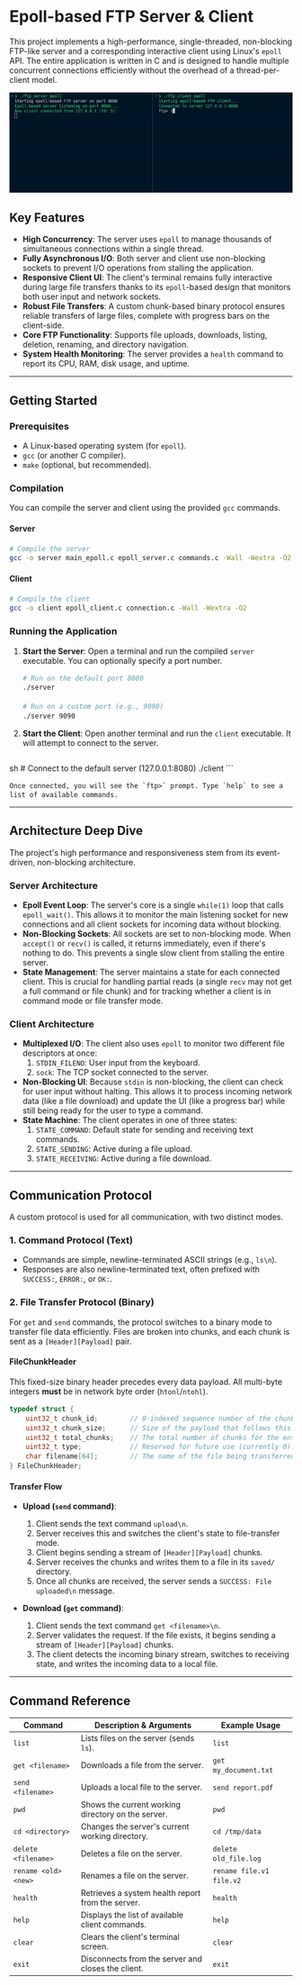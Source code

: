 
# Epoll-based FTP Server & Client

This project implements a high-performance, single-threaded, non-blocking FTP-like server and a corresponding interactive client using Linux's `epoll` API. The entire application is written in C and is designed to handle multiple concurrent connections efficiently without the overhead of a thread-per-client model.


![Terminal Demo](https://raw.githubusercontent.com/Hajorda/ftpServerInC/refs/heads/main/server/saved/terminal.gif)

## Key Features

-   **High Concurrency**: The server uses `epoll` to manage thousands of simultaneous connections within a single thread.
-   **Fully Asynchronous I/O**: Both server and client use non-blocking sockets to prevent I/O operations from stalling the application.
-   **Responsive Client UI**: The client's terminal remains fully interactive during large file transfers thanks to its `epoll`-based design that monitors both user input and network sockets.
-   **Robust File Transfers**: A custom chunk-based binary protocol ensures reliable transfers of large files, complete with progress bars on the client-side.
-   **Core FTP Functionality**: Supports file uploads, downloads, listing, deletion, renaming, and directory navigation.
-   **System Health Monitoring**: The server provides a `health` command to report its CPU, RAM, disk usage, and uptime.

---

## Getting Started

### Prerequisites

-   A Linux-based operating system (for `epoll`).
-   `gcc` (or another C compiler).
-   `make` (optional, but recommended).

### Compilation

You can compile the server and client using the provided `gcc` commands.

#### Server

```sh
# Compile the server
gcc -o server main_epoll.c epoll_server.c commands.c -Wall -Wextra -O2
```

#### Client

```sh
# Compile the client
gcc -o client epoll_client.c connection.c -Wall -Wextra -O2
```

### Running the Application

1.  **Start the Server**:
    Open a terminal and run the compiled `server` executable. You can optionally specify a port number.

    ```sh
    # Run on the default port 8080
    ./server

    # Run on a custom port (e.g., 9090)
    ./server 9090
    ```

2.  **Start the Client**:
    Open another terminal and run the `client` executable. It will attempt to connect to the server.

    ```sh
sh
    # Connect to the default server (127.0.0.1:8080)
    ./client
    ```

    Once connected, you will see the `ftp>` prompt. Type `help` to see a list of available commands.

---

## Architecture Deep Dive

The project's high performance and responsiveness stem from its event-driven, non-blocking architecture.

### Server Architecture

-   **Epoll Event Loop**: The server's core is a single `while(1)` loop that calls `epoll_wait()`. This allows it to monitor the main listening socket for new connections and all client sockets for incoming data without blocking.
-   **Non-Blocking Sockets**: All sockets are set to non-blocking mode. When `accept()` or `recv()` is called, it returns immediately, even if there's nothing to do. This prevents a single slow client from stalling the entire server.
-   **State Management**: The server maintains a state for each connected client. This is crucial for handling partial reads (a single `recv` may not get a full command or file chunk) and for tracking whether a client is in command mode or file transfer mode.

### Client Architecture

-   **Multiplexed I/O**: The client also uses `epoll` to monitor two different file descriptors at once:
    1.  `STDIN_FILENO`: User input from the keyboard.
    2.  `sock`: The TCP socket connected to the server.
-   **Non-Blocking UI**: Because `stdin` is non-blocking, the client can check for user input without halting. This allows it to process incoming network data (like a file download) and update the UI (like a progress bar) while still being ready for the user to type a command.
-   **State Machine**: The client operates in one of three states:
    1.  `STATE_COMMAND`: Default state for sending and receiving text commands.
    2.  `STATE_SENDING`: Active during a file upload.
    3.  `STATE_RECEIVING`: Active during a file download.

---

## Communication Protocol

A custom protocol is used for all communication, with two distinct modes.

### 1. Command Protocol (Text)

-   Commands are simple, newline-terminated ASCII strings (e.g., `ls\n`).
-   Responses are also newline-terminated text, often prefixed with `SUCCESS:`, `ERROR:`, or `OK:`.

### 2. File Transfer Protocol (Binary)

For `get` and `send` commands, the protocol switches to a binary mode to transfer file data efficiently. Files are broken into chunks, and each chunk is sent as a `[Header][Payload]` pair.

#### FileChunkHeader

This fixed-size binary header precedes every data payload. All multi-byte integers **must** be in network byte order (`htonl`/`ntohl`).

```c
typedef struct {
    uint32_t chunk_id;        // 0-indexed sequence number of the chunk.
    uint32_t chunk_size;      // Size of the payload that follows this header.
    uint32_t total_chunks;    // The total number of chunks for the entire file.
    uint32_t type;            // Reserved for future use (currently 0).
    char filename[64];        // The name of the file being transferred.
} FileChunkHeader;
```

#### Transfer Flow

-   **Upload (`send` command)**:
    1.  Client sends the text command `upload\n`.
    2.  Server receives this and switches the client's state to file-transfer mode.
    3.  Client begins sending a stream of `[Header][Payload]` chunks.
    4.  Server receives the chunks and writes them to a file in its `saved/` directory.
    5.  Once all chunks are received, the server sends a `SUCCESS: File uploaded\n` message.

-   **Download (`get` command)**:
    1.  Client sends the text command `get <filename>\n`.
    2.  Server validates the request. If the file exists, it begins sending a stream of `[Header][Payload]` chunks.
    3.  The client detects the incoming binary stream, switches to receiving state, and writes the incoming data to a local file.

---

## Command Reference

| Command                         | Description & Arguments                                                              | Example Usage              |
| ------------------------------- | ------------------------------------------------------------------------------------ | -------------------------- |
| `list`                          | Lists files on the server (sends `ls`).                                              | `list`                     |
| `get <filename>`                | Downloads a file from the server.                                                    | `get my_document.txt`      |
| `send <filename>`               | Uploads a local file to the server.                                                  | `send report.pdf`          |
| `pwd`                           | Shows the current working directory on the server.                                   | `pwd`                      |
| `cd <directory>`                | Changes the server's current working directory.                                      | `cd /tmp/data`             |
| `delete <filename>`             | Deletes a file on the server.                                                        | `delete old_file.log`      |
| `rename <old> <new>`            | Renames a file on the server.                                                        | `rename file.v1 file.v2`   |
| `health`                        | Retrieves a system health report from the server.                                    | `health`                   |
| `help`                          | Displays the list of available client commands.                                      | `help`                     |
| `clear`                         | Clears the client's terminal screen.                                                 | `clear`                    |
| `exit`                          | Disconnects from the server and closes the client.                                   | `exit`                     |

